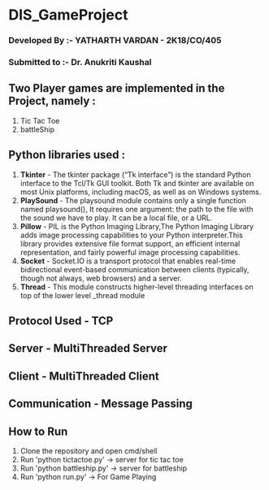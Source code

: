 # DIS_GameProject
### Developed By :-  YATHARTH VARDAN - 2K18/CO/405
### Submitted to :- Dr. Anukriti Kaushal

## Two Player games are implemented in the Project, namely :
1. Tic Tac Toe
2. battleShip

## Python libraries used :
1. <b>Tkinter</b> - The tkinter package (“Tk interface”) is the standard Python interface to the Tcl/Tk GUI toolkit. Both Tk and tkinter are available on most Unix platforms, including macOS, as well as on Windows systems.
2. <b>PlaySound</b> - The playsound module contains only a single function named playsound(), It requires one argument: the path to the file with the sound we have to play. It can be a local file, or a URL.
3. <b>Pillow</b> -  PIL is the Python Imaging Library,The Python Imaging Library adds image processing capabilities to your Python interpreter.This library provides extensive file format support, an efficient internal representation, and fairly powerful image processing capabilities.
4. <b>Socket</b> - Socket.IO is a transport protocol that enables real-time bidirectional event-based communication between clients (typically, though not always, web browsers) and a server.
5. <b>Thread</b> - This module constructs higher-level threading interfaces on top of the lower level _thread module

## Protocol Used - TCP
## Server - MultiThreaded Server
## Client - MultiThreaded Client
## Communication - Message Passing

## How to Run
1. Clone the repository and open cmd/shell 
2. Run 'python tictactoe.py' -> server for tic tac toe
3. Run 'python battleship.py' -> server for battleship
4. Run 'python run.py' -> For Game Playing

